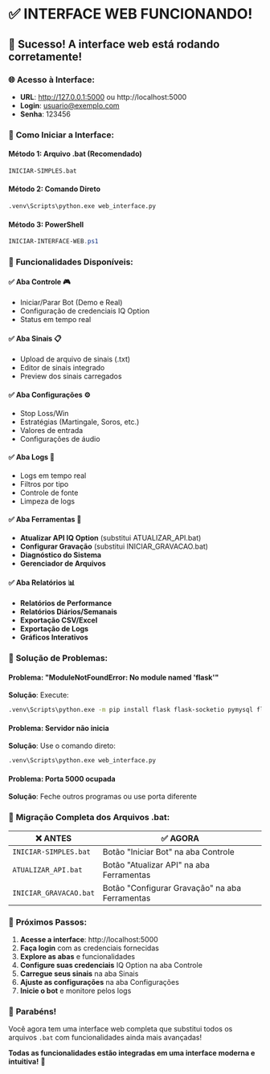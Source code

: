 # ✅ INTERFACE WEB FUNCIONANDO!

## 🎉 Sucesso! A interface web está rodando corretamente!

### 🌐 **Acesso à Interface:**
- **URL**: http://127.0.0.1:5000 ou http://localhost:5000
- **Login**: usuario@exemplo.com
- **Senha**: 123456

### 🚀 **Como Iniciar a Interface:**

#### **Método 1: Arquivo .bat (Recomendado)**
```bash
INICIAR-SIMPLES.bat
```

#### **Método 2: Comando Direto**
```bash
.venv\Scripts\python.exe web_interface.py
```

#### **Método 3: PowerShell**
```powershell
INICIAR-INTERFACE-WEB.ps1
```

### 🎯 **Funcionalidades Disponíveis:**

#### **✅ Aba Controle** 🎮
- Iniciar/Parar Bot (Demo e Real)
- Configuração de credenciais IQ Option
- Status em tempo real

#### **✅ Aba Sinais** 📋
- Upload de arquivo de sinais (.txt)
- Editor de sinais integrado
- Preview dos sinais carregados

#### **✅ Aba Configurações** ⚙️
- Stop Loss/Win
- Estratégias (Martingale, Soros, etc.)
- Valores de entrada
- Configurações de áudio

#### **✅ Aba Logs** 📄
- Logs em tempo real
- Filtros por tipo
- Controle de fonte
- Limpeza de logs

#### **✅ Aba Ferramentas** 🔧
- **Atualizar API IQ Option** (substitui ATUALIZAR_API.bat)
- **Configurar Gravação** (substitui INICIAR_GRAVACAO.bat)
- **Diagnóstico do Sistema**
- **Gerenciador de Arquivos**

#### **✅ Aba Relatórios** 📊
- **Relatórios de Performance**
- **Relatórios Diários/Semanais**
- **Exportação CSV/Excel**
- **Exportação de Logs**
- **Gráficos Interativos**

### 🔧 **Solução de Problemas:**

#### **Problema**: "ModuleNotFoundError: No module named 'flask'"
**Solução**: Execute:
```bash
.venv\Scripts\python.exe -m pip install flask flask-socketio pymysql flask-session cryptography python-dotenv
```

#### **Problema**: Servidor não inicia
**Solução**: Use o comando direto:
```bash
.venv\Scripts\python.exe web_interface.py
```

#### **Problema**: Porta 5000 ocupada
**Solução**: Feche outros programas ou use porta diferente

### 🎯 **Migração Completa dos Arquivos .bat:**

| ❌ **ANTES** | ✅ **AGORA** |
|-------------|-------------|
| `INICIAR-SIMPLES.bat` | Botão "Iniciar Bot" na aba Controle |
| `ATUALIZAR_API.bat` | Botão "Atualizar API" na aba Ferramentas |
| `INICIAR_GRAVACAO.bat` | Botão "Configurar Gravação" na aba Ferramentas |

### 🚀 **Próximos Passos:**

1. **Acesse a interface**: http://localhost:5000
2. **Faça login** com as credenciais fornecidas
3. **Explore as abas** e funcionalidades
4. **Configure suas credenciais** IQ Option na aba Controle
5. **Carregue seus sinais** na aba Sinais
6. **Ajuste as configurações** na aba Configurações
7. **Inicie o bot** e monitore pelos logs

### 🎉 **Parabéns!**

Você agora tem uma interface web completa que substitui todos os arquivos `.bat` com funcionalidades ainda mais avançadas!

**Todas as funcionalidades estão integradas em uma interface moderna e intuitiva!** 🚀

